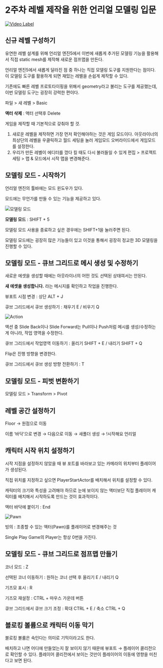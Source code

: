 # 2주차 레벨 제작을 위한 언리얼 모델링 입문

[![Video Label](http://img.youtube.com/vi/zTBy5ZR8Y2Q/0.jpg)](https://youtu.be/zTBy5ZR8Y2Q?t=2863)

## 신규 레벨 구성하기

유연한 레벨 설계를 위해 언리얼 엔진5에서 이번에 새롭게 추가된 모델링 기능을 활용해서 직접 static mesh를 제작해 새로운 점프맵을 만든다.

언리얼 엔진5에서 새롭게 달라진 점 중 하나는 직접 모델링 도구를 지원한다는 점이다. 이 모델링 도구를 활용하게 되면 재밌는 레벨을 손쉽게 제작할 수 있다.

기존에도 빠른 레벨 프로토타이핑을 위해서 geometry라고 불리는 도구를 제공했는데, 이번 모델링 도구는 굉장히 강력한 편이다.

파일 > 새 레벨 > Basic

**액터 삭제** : 액터 선택후 Delete

게임을 제작할 때 기본적으로 갖춰야 할 것.

1. 새로운 레벨을 제작하면 가장 먼저 확인해야하는 것은 게임 모드이다.
아웃라이너의 최상단의 레벨을 우클릭하고 월드 세팅을 눌러 게임모드 오버라이드에서 게임모드를 설정한다.
2. 우리가 만든 레벨이 에디터를 껐다 킬 때도 다시 불러들일 수 있게 편집 > 프로젝트 세팅 > 맵 & 모드에서 시작 맵을 변경해준다.

## 모델링 모드 - 시작하기

언리얼 엔진의 툴바에는 모드 윈도우가 있다.

모드에는 무언가를 만들 수 있는 기능을 제공하고 있다.

![모델링 모드](https://user-images.githubusercontent.com/26589915/188298254-3652cab5-0f2e-480e-b4cf-4c2d162a2bc4.png)

**모델링 모드** : SHIFT + 5

모델링 모드 사용을 종료하고 싶은 경우에는 SHIFT+1을 눌러주면 된다.

모델링 모드에는 굉장히 많은 기능들이 있고 이것을 통해서 굉장히 정교한 3D 모델링을 진행할 수 있다.

## 모델링 모드 - 큐브 그리드로 메시 생성 및 수정하기

새로운 에셋을 생성할 때에는 아웃라이너의 어떤 것도 선택된 상태여서는 안된다.

**새 에셋을 생성합니다.** 라는 메시지를 확인하고 작업을 진행한다.

뷰포트 시점 변경 : 상단 ALT + J

큐브 그리드에서 큐브 생성하기 : 채우기 E / 비우기 Q

![Action](https://user-images.githubusercontent.com/26589915/188298252-13a8f9e8-8d3f-4308-9ac8-13b065e4b1ca.png)

액션 중 Slide Back이나 Slide Forward는 Pull이나 Push처럼 메시를 생성/수정하는 게 아니라, 작업 영역을 수정한다.

큐브 그리드에서 작업영역 이동하기 : 올리기 SHIFT + E / 내리기 SHIFT + Q

Flip은 진행 방향을 변경한다.

큐브 그리드에서 큐브 생성 방향 전환하기 : T

## 모델링 모드 - 피벗 변환하기

모델링 모드 > Transform > Pivot

## 레벨 공간 설정하기

Floor → 원점으로 이동

이름 ‘바닥’으로 변경 → 다음으로 이동 → 새폴더 생성 → !시작해요 언리얼

## 캐릭터 시작 위치 설정하기

시작 지점을 설정하지 않았을 때 뷰 포트를 바라보고 있는 카메라의 위치부터 플레이어가 생성된다.

직접 위치를 지정하고 싶으면 PlayerStartActor를 배치해서 위치를 설정할 수 있다.

캐릭터의 크기와 특성을 고려해야 하므로 눈에 보이지 않는 액터보단 직접 플레이어 캐릭터를 배치해서 시작하도록 만드는 것이 효과적이다.

액터 바닥에 붙이기 : End

![Pawn](https://user-images.githubusercontent.com/26589915/188298253-be1c7db2-af17-4d61-a95d-da619875c9ca.png)

빙의 : 조종할 수 있는 액터(Pawn)를 플레이어로 변경해주는 것

Single Play Game의 Player는 항상 0번을 가진다.

## 모델링 모드 - 큐브 그리드로 점프맵 만들기

코너 모드 : Z

선택된 코너 이동하기 : 원하는 코너 선택 후 올리기 E / 내리기 Q

기즈모 표시 : R

기즈모 재설정 : CTRL + 마우스 가운데 버튼

큐브 그리드에서 큐브 크기 조정 : 확대 CTRL + E / 축소 CTRL + Q

## 블로킹 볼륨으로 캐릭터 이동 막기

블로킹 볼륨은 속인다는 의미로 기믹이라고도 한다.

배치하고 나면 어디에 만들었는지 잘 보이지 않기 때문에 뷰포트 → 플레이어 콜리전으로 확인할 수 있다. 플레이어 콜리전에서 보이는 것만이 플레이어의 이동에 영향을 미친다고 보면 된다.